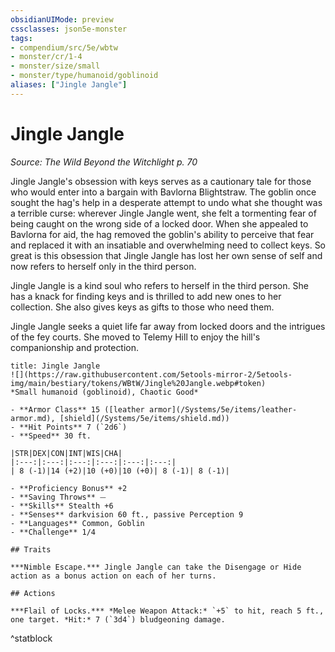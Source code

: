 ```yaml
---
obsidianUIMode: preview
cssclasses: json5e-monster
tags:
- compendium/src/5e/wbtw
- monster/cr/1-4
- monster/size/small
- monster/type/humanoid/goblinoid
aliases: ["Jingle Jangle"]
---
```

# Jingle Jangle
*Source: The Wild Beyond the Witchlight p. 70*  

Jingle Jangle's obsession with keys serves as a cautionary tale for those who would enter into a bargain with Bavlorna Blightstraw. The goblin once sought the hag's help in a desperate attempt to undo what she thought was a terrible curse: wherever Jingle Jangle went, she felt a tormenting fear of being caught on the wrong side of a locked door. When she appealed to Bavlorna for aid, the hag removed the goblin's ability to perceive that fear and replaced it with an insatiable and overwhelming need to collect keys. So great is this obsession that Jingle Jangle has lost her own sense of self and now refers to herself only in the third person.

Jingle Jangle is a kind soul who refers to herself in the third person. She has a knack for finding keys and is thrilled to add new ones to her collection. She also gives keys as gifts to those who need them.

Jingle Jangle seeks a quiet life far away from locked doors and the intrigues of the fey courts. She moved to Telemy Hill to enjoy the hill's companionship and protection.

```ad-statblock
title: Jingle Jangle
![](https://raw.githubusercontent.com/5etools-mirror-2/5etools-img/main/bestiary/tokens/WBtW/Jingle%20Jangle.webp#token)
*Small humanoid (goblinoid), Chaotic Good*

- **Armor Class** 15 ([leather armor](/Systems/5e/items/leather-armor.md), [shield](/Systems/5e/items/shield.md))
- **Hit Points** 7 (`2d6`)
- **Speed** 30 ft.

|STR|DEX|CON|INT|WIS|CHA|
|:---:|:---:|:---:|:---:|:---:|:---:|
| 8 (-1)|14 (+2)|10 (+0)|10 (+0)| 8 (-1)| 8 (-1)|

- **Proficiency Bonus** +2
- **Saving Throws** ⏤
- **Skills** Stealth +6
- **Senses** darkvision 60 ft., passive Perception 9
- **Languages** Common, Goblin
- **Challenge** 1/4

## Traits

***Nimble Escape.*** Jingle Jangle can take the Disengage or Hide action as a bonus action on each of her turns.

## Actions

***Flail of Locks.*** *Melee Weapon Attack:* `+5` to hit, reach 5 ft., one target. *Hit:* 7 (`3d4`) bludgeoning damage.
```
^statblock